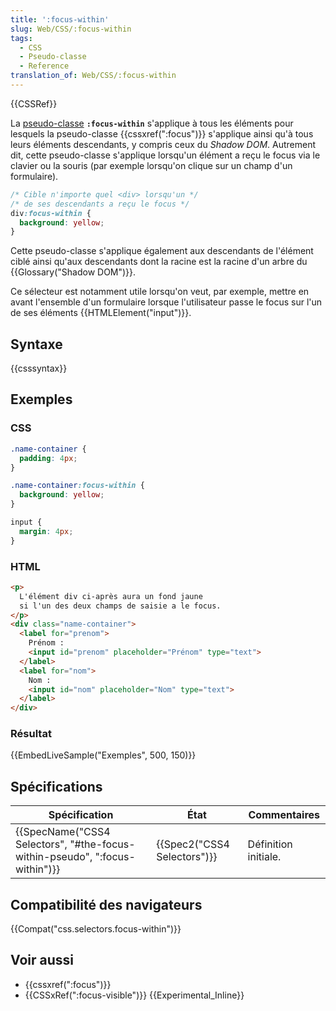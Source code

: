 ```yaml
---
title: ':focus-within'
slug: Web/CSS/:focus-within
tags:
  - CSS
  - Pseudo-classe
  - Reference
translation_of: Web/CSS/:focus-within
---
```

{{CSSRef}}

La [pseudo-classe](/fr/docs/Web/CSS/Pseudo-classes) **`:focus-within`** s'applique à tous les éléments pour lesquels la pseudo-classe {{cssxref(":focus")}} s'applique ainsi qu'à tous leurs éléments descendants, y compris ceux du _Shadow DOM_. Autrement dit, cette pseudo-classe s'applique lorsqu'un élément a reçu le focus via le clavier ou la souris (par exemple lorsqu'on clique sur un champ d'un formulaire).

```css
/* Cible n'importe quel <div> lorsqu'un */
/* de ses descendants a reçu le focus */
div:focus-within {
  background: yellow;
}
```

Cette pseudo-classe s'applique également aux descendants de l'élément ciblé ainsi qu'aux descendants dont la racine est la racine d'un arbre du {{Glossary("Shadow DOM")}}.

Ce sélecteur est notamment utile lorsqu'on veut, par exemple, mettre en avant l'ensemble d'un formulaire lorsque l'utilisateur passe le focus sur l'un de ses éléments {{HTMLElement("input")}}.

## Syntaxe

{{csssyntax}}

## Exemples

### CSS

```css
.name-container {
  padding: 4px;
}

.name-container:focus-within {
  background: yellow;
}

input {
  margin: 4px;
}
```

### HTML

```html
<p>
  L'élément div ci-après aura un fond jaune
  si l'un des deux champs de saisie a le focus.
</p>
<div class="name-container">
  <label for="prenom">
    Prénom :
    <input id="prenom" placeholder="Prénom" type="text">
  </label>
  <label for="nom">
    Nom :
    <input id="nom" placeholder="Nom" type="text">
  </label>
</div>
```

### Résultat

{{EmbedLiveSample("Exemples", 500, 150)}}

## Spécifications

| Spécification                                                                                        | État                                 | Commentaires         |
| ---------------------------------------------------------------------------------------------------- | ------------------------------------ | -------------------- |
| {{SpecName("CSS4 Selectors", "#the-focus-within-pseudo", ":focus-within")}} | {{Spec2("CSS4 Selectors")}} | Définition initiale. |

## Compatibilité des navigateurs

{{Compat("css.selectors.focus-within")}}

## Voir aussi

- {{cssxref(":focus")}}
- {{CSSxRef(":focus-visible")}} {{Experimental_Inline}}
